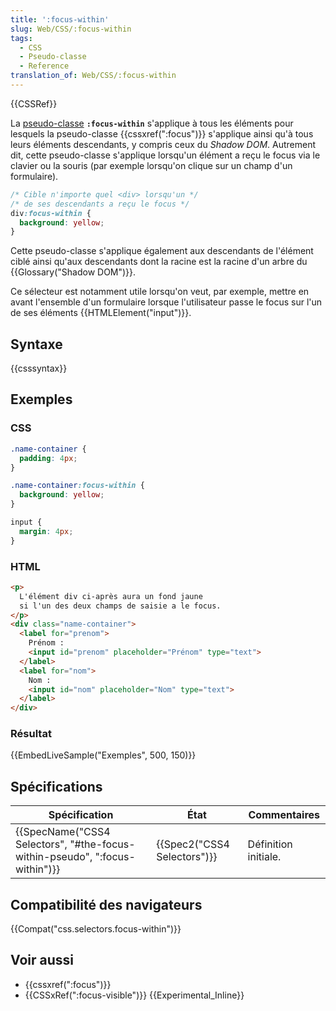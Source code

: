 ```yaml
---
title: ':focus-within'
slug: Web/CSS/:focus-within
tags:
  - CSS
  - Pseudo-classe
  - Reference
translation_of: Web/CSS/:focus-within
---
```

{{CSSRef}}

La [pseudo-classe](/fr/docs/Web/CSS/Pseudo-classes) **`:focus-within`** s'applique à tous les éléments pour lesquels la pseudo-classe {{cssxref(":focus")}} s'applique ainsi qu'à tous leurs éléments descendants, y compris ceux du _Shadow DOM_. Autrement dit, cette pseudo-classe s'applique lorsqu'un élément a reçu le focus via le clavier ou la souris (par exemple lorsqu'on clique sur un champ d'un formulaire).

```css
/* Cible n'importe quel <div> lorsqu'un */
/* de ses descendants a reçu le focus */
div:focus-within {
  background: yellow;
}
```

Cette pseudo-classe s'applique également aux descendants de l'élément ciblé ainsi qu'aux descendants dont la racine est la racine d'un arbre du {{Glossary("Shadow DOM")}}.

Ce sélecteur est notamment utile lorsqu'on veut, par exemple, mettre en avant l'ensemble d'un formulaire lorsque l'utilisateur passe le focus sur l'un de ses éléments {{HTMLElement("input")}}.

## Syntaxe

{{csssyntax}}

## Exemples

### CSS

```css
.name-container {
  padding: 4px;
}

.name-container:focus-within {
  background: yellow;
}

input {
  margin: 4px;
}
```

### HTML

```html
<p>
  L'élément div ci-après aura un fond jaune
  si l'un des deux champs de saisie a le focus.
</p>
<div class="name-container">
  <label for="prenom">
    Prénom :
    <input id="prenom" placeholder="Prénom" type="text">
  </label>
  <label for="nom">
    Nom :
    <input id="nom" placeholder="Nom" type="text">
  </label>
</div>
```

### Résultat

{{EmbedLiveSample("Exemples", 500, 150)}}

## Spécifications

| Spécification                                                                                        | État                                 | Commentaires         |
| ---------------------------------------------------------------------------------------------------- | ------------------------------------ | -------------------- |
| {{SpecName("CSS4 Selectors", "#the-focus-within-pseudo", ":focus-within")}} | {{Spec2("CSS4 Selectors")}} | Définition initiale. |

## Compatibilité des navigateurs

{{Compat("css.selectors.focus-within")}}

## Voir aussi

- {{cssxref(":focus")}}
- {{CSSxRef(":focus-visible")}} {{Experimental_Inline}}
